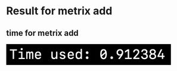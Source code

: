 # Result for metrix add

## time for metrix add

![](https://github.com/Panggundam00/parallelProgramming/blob/master/metrix_add/metrixAddTime.png)
